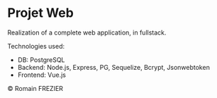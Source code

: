 # Projet Web 

Realization of a complete web application, in fullstack.

Technologies used:
- DB: PostgreSQL
- Backend: Node.js, Express, PG, Sequelize, Bcrypt, Jsonwebtoken
- Frontend: Vue.js

© Romain FREZIER
